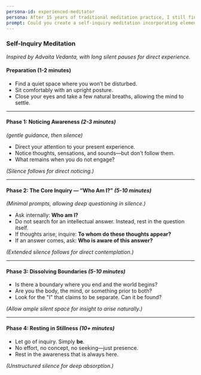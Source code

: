 ```yaml
---
persona-id: experienced-meditator
persona: After 15 years of traditional meditation practice, I still find myself curious about new approaches. The tech world has always fascinated me, and I'm genuinely interested in seeing how AI might complement the ancient practices I've come to know so well. I enjoy thoughtfully experimenting with different methods and sharing what I learn with others.
prompt: Could you create a self-inquiry meditation incorporating elements of traditional Advaita Vedanta methods? Preferably with minimal guidance and extended periods of silence for deeper contemplation.
---
```


### **Self-Inquiry Meditation**  
*Inspired by Advaita Vedanta, with long silent pauses for direct experience.*

#### **Preparation (1-2 minutes)**
- Find a quiet space where you won’t be disturbed.  
- Sit comfortably with an upright posture.  
- Close your eyes and take a few natural breaths, allowing the mind to settle.

---

#### **Phase 1: Noticing Awareness** *(2-3 minutes)*  
*(gentle guidance, then silence)*  

- Direct your attention to your present experience.  
- Notice thoughts, sensations, and sounds—but don’t follow them.  
- What remains when you do not engage?  

*(Silence follows for direct noticing.)*  

---

#### **Phase 2: The Core Inquiry — “Who Am I?”** *(5-10 minutes)*  
*(Minimal prompts, allowing deep questioning in silence.)*  

- Ask internally: **Who am I?**  
- Do not search for an intellectual answer. Instead, rest in the question itself.  
- If thoughts arise, inquire: **To whom do these thoughts appear?**  
- If an answer comes, ask: **Who is aware of this answer?**  

*(Extended silence follows for direct contemplation.)*  

---

#### **Phase 3: Dissolving Boundaries** *(5-10 minutes)*  
- Is there a boundary where you end and the world begins?  
- Are you the body, the mind, or something prior to both?  
- Look for the "I" that claims to be separate. Can it be found?  

*(Allow ample silent space for insight to arise naturally.)*  

---

#### **Phase 4: Resting in Stillness** *(10+ minutes)*  
- Let go of inquiry. Simply **be**.  
- No effort, no concept, no seeking—just presence.  
- Rest in the awareness that is always here.  

*(Unstructured silence for deep absorption.)*  